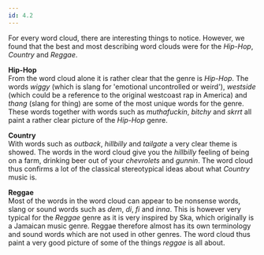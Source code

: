 ```yaml
---
id: 4.2
---
```


For every word cloud, there are interesting things to notice.
However, we found that the best and most describing word clouds were for the _Hip-Hop_, _Country_ and _Reggae_.

**Hip-Hop**  
From the word cloud alone it is rather clear that the genre is _Hip-Hop_.
The words _wiggy_ (which is slang for 'emotional uncontrolled or weird'), _westside_ (which could be a reference to the original westcoast rap in America) and _thang_ (slang for thing) are some of the most unique words for the genre.
These words together with words such as _muthafuckin_, _bitchy_ and _skrrt_ all paint a rather clear picture of the _Hip-Hop_ genre.

**Country**  
With words such as _outback_, _hillbilly_ and _tailgate_ a very clear theme is showed.
The words in the word cloud give you the _hillbilly_ feeling of being on a farm, drinking beer out of your _chevrolets_ and _gunnin_.
The word cloud thus confirms a lot of the classical stereotypical ideas about what _Country_ music is.

**Reggae**  
Most of the words in the word cloud can appear to be nonsense words, slang or sound words such as _dem_, _di_, _fi_ and _inna_.
This is however very typical for the _Reggae_ genre as it is very inspired by Ska, which originally is a Jamaican music genre.
Reggae therefore almost has its own terminology and sound words which are not used in other genres.
The word cloud thus paint a very good picture of some of the things _reggae_ is all about.
